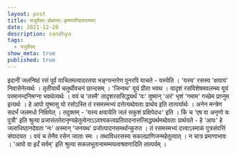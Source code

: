 ```yaml
---
layout: post
title: यजुर्वेदम्-प्रोक्षणम्-कृष्णपण्डितभाष्यम्
date: 2021-12-20
description: sandhya
tags:
  - यजुर्वेदम्
show_meta: true
published: true
---
```



इदानीं जलनिष्ठं रसं पूर्वं याचितमत्यादरतया भङ्ग्यन्तरेण पुनरपि याचते - यस्येति । 'यस्य' रसस्य 'क्षयाय' निवासेनेत्यर्थः ।
 तृतीयार्थे चतुर्थीवचनं छान्दसम् । 'जिन्वथ' यूयं प्रीता भवथ । यादृशं रसविशेषमवलम्ब्य यूयं परमानन्दनिमग्ना भवथेत्यर्थः ।
वयं च 'तस्मै' तादृशरससिद्ध्यर्थं 'वः' युष्मान् 'अरं' भृशं 'गमाम' गच्छेम प्राप्नुम इत्यर्थः । हे आपो युष्मासु यो 
रसोऽस्ति
 तं रसमस्मभ्यं दत्तेत्यब्देवताः प्रार्थय इति तात्पर्यार्थः । अनेन मन्त्रेण सदर्भं जलमधो निक्षिपेत् । तदुक्तम् -
'यस्य 
क्षयायेति जलं सकुशं प्रक्षिपेदधः' इति । किं च 'एष वा अनृणो यः पुत्री' इति श्रुत्या 
प्रजासंततेरानृण्यहेतुत्वेनाऽऽवश्यकत्वप्रतिपादनात्तत्सिद्ध्यर्थमब्देवताः प्रार्थयते - हे 'आपः' हे जलाधिष्ठानदेवता 'नः' 
अस्मान् 'जनयथ' प्रजोत्पादनसमर्थान्कुरुत । तं रसमस्मभ्यं दत्त्वाऽस्माकं पुत्रसंपत्तिं संपादयत । वयं च तेनैव रसेन जाताः 
स्मः । तथाविधरसस्य सकलप्राणिजन्महेतुत्वात् । न चात्र प्रमाणाभावः । 'आपो वा इदँ सर्वम्' इति श्रुत्या 
सकलभूतानामम्मयत्वश्रवणादिति तात्पर्यम् । 
